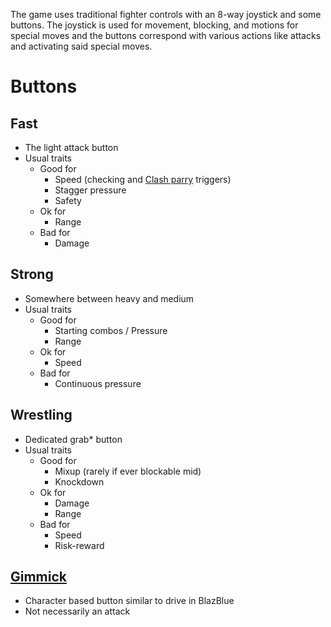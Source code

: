 The game uses traditional fighter controls with an 8-way joystick and some buttons. The joystick is used for movement, blocking, and motions for special moves and the buttons correspond with various actions like attacks and activating said special moves.

# Buttons
## Fast
- The light attack button
- Usual traits
	- Good for
		- Speed (checking and [Clash parry](docs/gameplay_spec/unique_mechanics/clash_parry.md) triggers)
		- Stagger pressure
		- Safety
	- Ok for
		- Range
	- Bad for
		- Damage

## Strong
- Somewhere between heavy and medium
- Usual traits
	- Good for
		- Starting combos / Pressure
		- Range
	- Ok for
		- Speed
	- Bad for
		- Continuous pressure

## Wrestling
- Dedicated grab* button
- Usual traits
	- Good for
		- Mixup (rarely if ever blockable mid)
		- Knockdown
	- Ok for
		- Damage
		- Range
	- Bad for
		- Speed
		- Risk-reward

## [Gimmick](docs/gameplay_spec/genre_mechanics/gimmick.md)
- Character based button similar to drive in BlazBlue
- Not necessarily an attack

